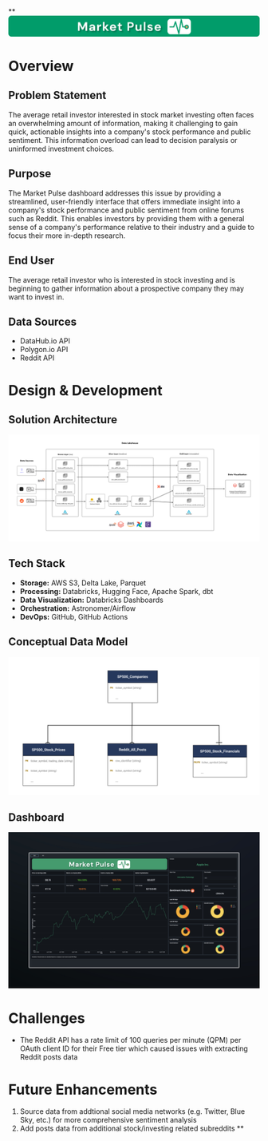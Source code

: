**![Market Pulse Logo](./docs/market-pulse-logo.png)

# Overview

## Problem Statement
The average retail investor interested in stock market investing often faces an overwhelming amount of information, making it challenging to gain quick, actionable insights into a company's stock performance and public sentiment. This information overload can lead to decision paralysis or uninformed investment choices. 

## Purpose
The Market Pulse dashboard addresses this issue by providing a streamlined, user-friendly interface that offers immediate insight into a company's stock performance and public sentiment from online forums such as Reddit. This enables investors by providing them with a general sense of a company's performance relative to their industry and a guide to focus their more in-depth research.

## End User
The average retail investor who is interested in stock investing and is beginning
to gather information about a prospective company they may want to invest in.

## Data Sources
- DataHub.io API
- Polygon.io API
- Reddit API

# Design & Development

## Solution Architecture
![Solution Architecture Diagram](./docs/solution-architecture.png)

## Tech Stack
- **Storage:** AWS S3, Delta Lake, Parquet
- **Processing:** Databricks, Hugging Face, Apache Spark, dbt
- **Data Visualization:** Databricks Dashboards
- **Orchestration:** Astronomer/Airflow
- **DevOps:** GitHub, GitHub Actions

## Conceptual Data Model
![Conceptual Data Model Diagram](./docs/conceptual-data-model.png)

## Dashboard
![Market Pulse Dashboard](./docs/market_pulse_dashboard.jpeg)

# Challenges
- The Reddit API has a rate limit of 100 queries per minute (QPM) per OAuth client ID for
their Free tier which caused issues with extracting Reddit posts data

# Future Enhancements
1. Source data from addtional social media networks (e.g. Twitter, Blue Sky, etc.) for more comprehensive sentiment analysis
2. Add posts data from additional stock/investing related subreddits
**